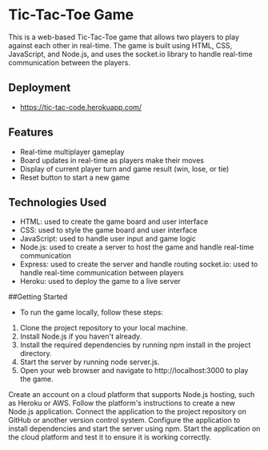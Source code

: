 # Tic-Tac-Toe Game

This is a web-based Tic-Tac-Toe game that allows two players to play against each other in real-time. The game is built using HTML, CSS, JavaScript, and Node.js, and uses the socket.io library to handle real-time communication between the players.

## Deployment

-  https://tic-tac-code.herokuapp.com/

## Features

-  Real-time multiplayer gameplay
-  Board updates in real-time as players make their moves
-  Display of current player turn and game result (win, lose, or tie)
-  Reset button to start a new game

## Technologies Used

-  HTML: used to create the game board and user interface
-  CSS: used to style the game board and user interface
-  JavaScript: used to handle user input and game logic
-  Node.js: used to create a server to host the game and handle real-time communication
-  Express: used to create the server and handle routing
   socket.io: used to handle real-time communication between players
-  Heroku: used to deploy the game to a live server

##Getting Started

-  To run the game locally, follow these steps:

1. Clone the project repository to your local machine.
2. Install Node.js if you haven't already.
3. Install the required dependencies by running npm install in the project directory.
4. Start the server by running node server.js.
5. Open your web browser and navigate to http://localhost:3000 to play the game.

Create an account on a cloud platform that supports Node.js hosting, such as Heroku or AWS.
Follow the platform's instructions to create a new Node.js application.
Connect the application to the project repository on GitHub or another version control system.
Configure the application to install dependencies and start the server using npm.
Start the application on the cloud platform and test it to ensure it is working correctly.
